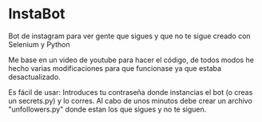 # InstaBot
Bot de instagram para ver gente que sigues y que no te sigue creado con Selenium y Python

Me base en un video de youtube para hacer el código, de todos modos he hecho varias modificaciones para que funcionase ya que estaba desactualizado.

Es fácil de usar: Introduces tu contraseña donde instancias el bot (o creas un secrets.py) y lo corres. Al cabo de unos minutos debe crear un archivo "unfollowers.py" donde estan los que sigues y no te siguen.
